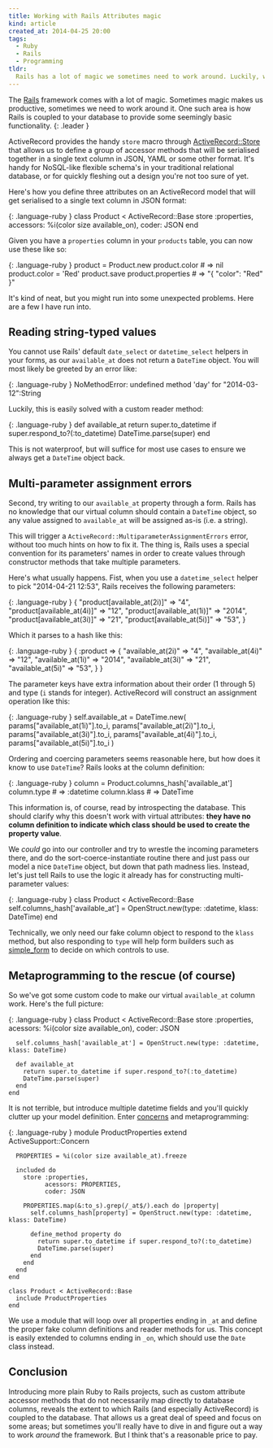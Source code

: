 ```yaml
---
title: Working with Rails Attributes magic
kind: article
created_at: 2014-04-25 20:00
tags:
  - Ruby
  - Rails
  - Programming
tldr:
  Rails has a lot of magic we sometimes need to work around. Luckily, we can.
---
```

The [Rails][] framework comes with a lot of magic. Sometimes magic makes us
productive, sometimes we need to work around it. One such area is how Rails is
coupled to your database to provide some seemingly basic functionality.
{: .leader }

ActiveRecord provides the handy `store` macro through [ActiveRecord::Store][]
that allows us to define a group of accessor methods that will be serialised
together in a single text column in JSON, YAML or some other format. It's handy
for NoSQL-like flexible schema's in your traditional relational database, or for
quickly fleshing out a design you're not too sure of yet.

Here's how you define three attributes on an ActiveRecord model that will get
serialised to a single text column in JSON format:

{: .language-ruby }
    class Product < ActiveRecord::Base
      store :properties,
            accessors: %i(color size available_on),
            coder: JSON
    end

Given you have a `properties` column in your `products` table, you can now use
these like so:

{: .language-ruby }
    product = Product.new
    product.color # => nil
    product.color = 'Red'
    product.save
    product.properties
    # => "{ \"color\": \"Red\" }"

It's kind of neat, but you might run into some unexpected problems. Here are a
few I have run into.

## Reading string-typed values

You cannot use Rails' default `date_select` or `datetime_select` helpers in your
forms, as our `available_at` does not return a `DateTime` object. You will most
likely be greeted by an error like:

{: .language-ruby }
    NoMethodError: undefined method 'day' for "2014-03-12":String

Luckily, this is easily solved with a custom reader method:

{: .language-ruby }
    def available_at
      return super.to_datetime if super.respond_to?(:to_datetime)
      DateTime.parse(super)
    end

This is not waterproof, but will suffice for most use cases to ensure we always
get a `DateTime` object back.

## Multi-parameter assignment errors

Second, try writing to our `available_at` property through a form. Rails has no
knowledge that our virtual column should contain a `DateTime` object, so any
value assigned to `available_at` will be assigned as-is (i.e. a string).

This will trigger a `ActiveRecord::MultiparameterAssignmentErrors` error,
without too much hints on how to fix it. The thing is, Rails uses a special
convention for its parameters' names in order to create values through
constructor methods that take multiple parameters.

Here's what usually happens. Fist, when you use a `datetime_select` helper to
pick "2014-04-21 12:53", Rails receives the following parameters:

{: .language-ruby }
    {
      "product[available_at(2i)]" => "4", 
      "product[available_at(4i)]" => "12",
      "product[available_at(1i)]" => "2014",
      "product[available_at(3i)]" => "21", 
      "product[available_at(5i)]" => "53", 
    }

Which it parses to a hash like this:

{: .language-ruby }
    {
      :product => {
        "available_at(2i)" => "4", 
        "available_at(4i)" => "12",
        "available_at(1i)" => "2014",
        "available_at(3i)" => "21", 
        "available_at(5i)" => "53", 
      }
    }

The parameter keys have extra information about their order (1 through 5) and
type (`i` stands for integer). ActiveRecord will construct an assignment
operation like this:

{: .language-ruby }
    self.available_at = DateTime.new(
        params["available_at(1i)"].to_i,
        params["available_at(2i)"].to_i,
        params["available_at(3i)"].to_i,
        params["available_at(4i)"].to_i,
        params["available_at(5i)"].to_i
    )

Ordering and coercing parameters seems reasonable here, but how does it know to
use `DateTime`? Rails looks at the column definition:

{: .language-ruby }
    column = Product.columns_hash['available_at']
    column.type  # => :datetime
    column.klass # => DateTime

This information is, of course, read by introspecting the database. This should
clarify why this doesn't work with virtual attributes: **they have no column
definition to indicate which class should be used to create the property
value**.

We _could_ go into our controller and try to wrestle the incoming parameters
there, and do the sort-coerce-instantiate routine there and just pass our model
a nice `DateTime` object, but down that path madness lies. Instead, let's just
tell Rails to use the logic it already has for constructing multi-parameter
values:

{: .language-ruby }
    class Product < ActiveRecord::Base
      self.columns_hash['available_at'] = OpenStruct.new(type: :datetime, klass: DateTime)
    end

Technically, we only need our fake column object to respond to the `klass`
method, but also responding to `type` will help form builders such as
[simple_form][] to decide on which controls to use.

## Metaprogramming to the rescue (of course)

So we've got some custom code to make our virtual `available_at` column work.
Here's the full picture:

{: .language-ruby }
    class Product < ActiveRecord::Base
      store :properties,
            acessors: %i(color size available_on),
            coder: JSON
      
      self.columns_hash['available_at'] = OpenStruct.new(type: :datetime, klass: DateTime)
      
      def available_at
        return super.to_datetime if super.respond_to?(:to_datetime)
        DateTime.parse(super)
      end
    end

It is not terrible, but introduce multiple datetime fields and you'll quickly
clutter up your model definition. Enter [concerns][] and metaprogramming:

{: .language-ruby }
    module ProductProperties
      extend ActiveSupport::Concern

      PROPERTIES = %i(color size available_at).freeze

      included do
        store :properties,
              acessors: PROPERTIES,
              coder: JSON
      
        PROPERTIES.map(&:to_s).grep(/_at$/).each do |property|
          self.columns_hash[property] = OpenStruct.new(type: :datetime, klass: DateTime)

          define_method property do
            return super.to_datetime if super.respond_to?(:to_datetime)
            DateTime.parse(super)
          end
        end
      end      
    end

    class Product < ActiveRecord::Base
      include ProductProperties
    end

We use a module that will loop over all properties ending in `_at` and define
the proper fake column definitions and reader methods for us. This concept is
easily extended to columns ending in `_on`, which should use the `Date` class
instead.

## Conclusion

Introducing more plain Ruby to Rails projects, such as custom attribute accessor
methods that do not necessarily map directly to database columns, reveals the
extent to which Rails (and especially ActiveRecord) is coupled to the database.
That allows us a great deal of speed and focus on some areas; but sometimes
you'll really have to dive in and figure out a way to work _around_ the
framework. But I think that's a reasonable price to pay.

[simple_form]:         https://github.com/plataformatec/simple_form
[ActiveRecord::Store]: http://api.rubyonrails.org/classes/ActiveRecord/Store.html
[Rails]:               http://rubyonrails.org
[concerns]:            http://api.rubyonrails.org/classes/ActiveSupport/Concern.html
